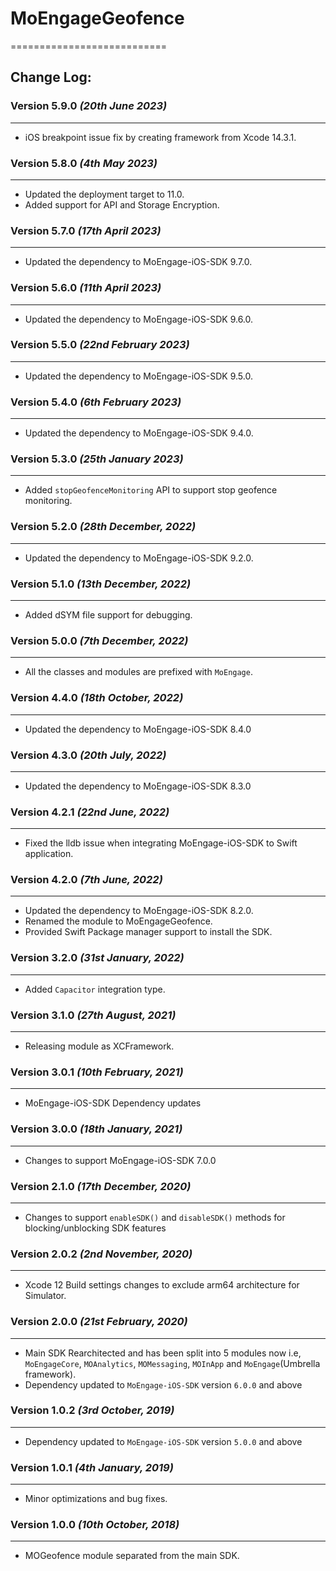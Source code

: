 # MoEngageGeofence
===========================

## Change Log:

### Version 5.9.0 *(20th June 2023)*
-------------------------------------------
* iOS breakpoint issue fix by creating framework from Xcode 14.3.1.

### Version 5.8.0 *(4th May 2023)*
-------------------------------------------
* Updated the deployment target to 11.0.
* Added support for API and Storage Encryption.

### Version 5.7.0 *(17th April 2023)*
-------------------------------------------
* Updated the dependency to MoEngage-iOS-SDK 9.7.0.

### Version 5.6.0 *(11th April 2023)*
-------------------------------------------
* Updated the dependency to MoEngage-iOS-SDK 9.6.0.

### Version 5.5.0 *(22nd February 2023)*
-------------------------------------------
* Updated the dependency to MoEngage-iOS-SDK 9.5.0.

### Version 5.4.0 *(6th February 2023)*
-------------------------------------------
* Updated the dependency to MoEngage-iOS-SDK 9.4.0.

### Version 5.3.0 *(25th January 2023)*
-------------------------------------------
* Added `stopGeofenceMonitoring` API to support stop geofence monitoring.

### Version 5.2.0 *(28th December, 2022)*
-------------------------------------------
* Updated the dependency to MoEngage-iOS-SDK 9.2.0.

### Version 5.1.0 *(13th December, 2022)*
-------------------------------------------
* Added dSYM file support for debugging.

### Version 5.0.0 *(7th December, 2022)*
-------------------------------------------
* All the classes and modules are prefixed with `MoEngage`.

### Version 4.4.0  *(18th October, 2022)*
-------------------------------------------
* Updated the dependency to MoEngage-iOS-SDK 8.4.0

### Version 4.3.0  *(20th July, 2022)*
-------------------------------------------
* Updated the dependency to MoEngage-iOS-SDK 8.3.0

### Version 4.2.1  *(22nd June, 2022)*
-------------------------------------------
* Fixed the lldb issue when integrating MoEngage-iOS-SDK to Swift application.

### Version 4.2.0  *(7th June, 2022)*
-------------------------------------------
* Updated the dependency to MoEngage-iOS-SDK 8.2.0.
* Renamed the module to MoEngageGeofence.
* Provided Swift Package manager support to install the SDK.

### Version 3.2.0  *(31st January, 2022)*
-------------------------------------------
* Added `Capacitor` integration type.

### Version 3.1.0  *(27th August, 2021)*
-------------------------------------------
* Releasing module as XCFramework.

### Version 3.0.1  *(10th February, 2021)*
-------------------------------------------
* MoEngage-iOS-SDK Dependency updates

### Version 3.0.0  *(18th January, 2021)*
-------------------------------------------
* Changes to support  MoEngage-iOS-SDK 7.0.0

### Version 2.1.0  *(17th December, 2020)*
-------------------------------------------
* Changes to support  `enableSDK()` and `disableSDK()` methods for blocking/unblocking SDK features

### Version 2.0.2  *(2nd November, 2020)*
-------------------------------------------
* Xcode 12 Build settings changes to exclude arm64 architecture for Simulator.

### Version 2.0.0  *(21st February, 2020)*
-------------------------------------------
* Main SDK Rearchitected and has been split into 5 modules now i.e, `MoEngageCore`, `MOAnalytics`, `MOMessaging`, `MOInApp` and `MoEngage`(Umbrella framework).
* Dependency updated to `MoEngage-iOS-SDK` version `6.0.0` and above

### Version 1.0.2  *(3rd October, 2019)*
-------------------------------------------
* Dependency updated to `MoEngage-iOS-SDK` version `5.0.0` and above

### Version 1.0.1  *(4th January, 2019)*
-------------------------------------------
* Minor optimizations and bug fixes.


### Version 1.0.0  *(10th October, 2018)*
-------------------------------------------
* MOGeofence module separated from the main SDK.
